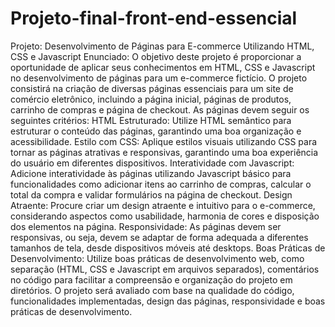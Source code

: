 # Projeto-final-front-end-essencial

Projeto: Desenvolvimento de Páginas para E-commerce Utilizando HTML, CSS e
Javascript
Enunciado:
O objetivo deste projeto é proporcionar a oportunidade de aplicar seus conhecimentos
em HTML, CSS e Javascript no desenvolvimento de páginas para um e-commerce
fictício. O projeto consistirá na criação de diversas páginas essenciais para um site de
comércio eletrônico, incluindo a página inicial, páginas de produtos, carrinho de
compras e página de checkout.
As páginas devem seguir os seguintes critérios:
HTML Estruturado: Utilize HTML semântico para estruturar o conteúdo das páginas,
garantindo uma boa organização e acessibilidade.
Estilo com CSS: Aplique estilos visuais utilizando CSS para tornar as páginas atrativas
e responsivas, garantindo uma boa experiência do usuário em diferentes dispositivos.
Interatividade com Javascript: Adicione interatividade às páginas utilizando
Javascript básico para funcionalidades como adicionar itens ao carrinho de compras,
calcular o total da compra e validar formulários na página de checkout.
Design Atraente: Procure criar um design atraente e intuitivo para o e-commerce,
considerando aspectos como usabilidade, harmonia de cores e disposição dos
elementos na página.
Responsividade: As páginas devem ser responsivas, ou seja, devem se adaptar de
forma adequada a diferentes tamanhos de tela, desde dispositivos móveis até
desktops.
Boas Práticas de Desenvolvimento: Utilize boas práticas de desenvolvimento web,
como separação (HTML, CSS e Javascript em arquivos separados), comentários no
código para facilitar a compreensão e organização do projeto em diretórios.
O projeto será avaliado com base na qualidade do código, funcionalidades
implementadas, design das páginas, responsividade e boas práticas de
desenvolvimento.
